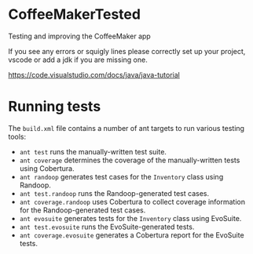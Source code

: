 # CoffeeMakerTested
Testing and improving the CoffeeMaker app

If you see any errors or squigly lines please correctly set up your project, vscode or add a jdk if you are missing one.

https://code.visualstudio.com/docs/java/java-tutorial

# Running tests

The `build.xml` file contains a number of ant targets to run various testing
tools:
* `ant test` runs the manually-written test suite.
* `ant coverage` determines the coverage of the manually-written tests
using Cobertura.
* `ant randoop` generates test cases for the `Inventory` class using Randoop.
* `ant test.randoop` runs the Randoop-generated test cases.
* `ant coverage.randoop` uses Cobertura to collect coverage information
for the Randoop-generated test cases.
* `ant evosuite` generates tests for the `Inventory` class using EvoSuite.
* `ant test.evosuite` runs the EvoSuite-generated tests.
* `ant coverage.evosuite` generates a Cobertura report for the EvoSuite tests.